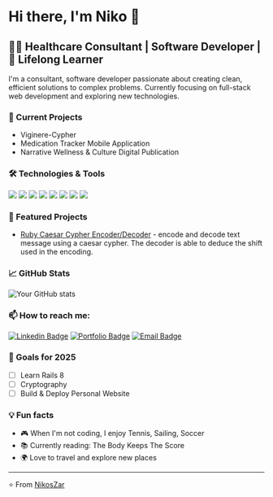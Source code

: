 # Hi there, I'm Niko 👋

## 👨‍💻 Healthcare Consultant | Software Developer | 🌱 Lifelong Learner

I'm a consultant, software developer passionate about creating clean, efficient solutions to complex problems. Currently focusing on full-stack web development and exploring new technologies.

### 🔭 Current Projects
- Viginere-Cypher
- Medication Tracker Mobile Application
- Narrative Wellness & Culture Digital Publication

### 🛠️ Technologies & Tools
![](https://img.shields.io/badge/Code-Ruby-informational?style=flat&logo=ruby&logoColor=white&color=2bbc8a)
![](https://img.shields.io/badge/Code-JavaScript-informational?style=flat&logo=javascript&logoColor=white&color=2bbc8a)
![](https://img.shields.io/badge/Code-React-informational?style=flat&logo=react&logoColor=white&color=2bbc8a)
![](https://img.shields.io/badge/Tools-PostgreSQL-informational?style=flat&logo=postgresql&logoColor=white&color=2bbc8a)
![](https://img.shields.io/badge/Tools-Git-informational?style=flat&logo=git&logoColor=white&color=2bbc8a)
![](https://img.shields.io/badge/Code-Python-informational?style=flat&logo=python&logoColor=white&color=2bbc8a)
![](https://img.shields.io/badge/Code-HTML5-informational?style=flat&logo=html5&logoColor=white&color=2bbc8a)
![](https://img.shields.io/badge/Code-CSS3-informational?style=flat&logo=css3&logoColor=white&color=2bbc8a)

### 🌟 Featured Projects
- [Ruby Caesar Cypher Encoder/Decoder](https://github.com/NikosZar/Caesar-Cypher) - encode and decode text message using a caesar cypher. The decoder is able to deduce the shift used in the encoding. 

### 📈 GitHub Stats
![Your GitHub stats](https://github-readme-stats.vercel.app/api?username=NikosZar&show_icons=true&theme=radical)

### 📫 How to reach me:
[![Linkedin Badge](https://img.shields.io/badge/-LinkedIn-blue?style=flat-square&logo=Linkedin&logoColor=white&link=https://www.linkedin.com/in/nikoszarikos/)](https://www.linkedin.com/in/nikoszarikos/)
[![Portfolio Badge](https://img.shields.io/badge/-Portfolio-orange?style=flat-square&logo=html5&logoColor=white&link=https://your-portfolio.com)](https://your-portfolio.com)
[![Email Badge](https://img.shields.io/badge/-Email-c14438?style=flat-square&logo=Gmail&logoColor=white&link=mailto:your@email.com)](mailto:zarikos.nikos@email.com)

### 🎯 Goals for 2025
- [ ] Learn Rails 8
- [ ] Cryptography
- [ ] Build & Deploy Personal Website

### 💡 Fun facts
- 🎮 When I'm not coding, I enjoy Tennis, Sailing, Soccer
- 📚 Currently reading: The Body Keeps The Score
- 🌍 Love to travel and explore new places

---
⭐️ From [NikosZar](https://github.com/NikosZar)
